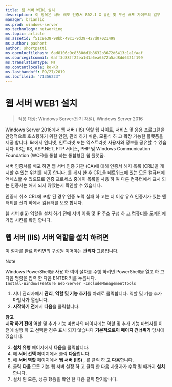 ```yaml
---
title: 웹 서버 WEB1 설치
description: 이 항목은 서버 배포 인증서 802.1 X 유선 및 무선 배포 가이드의 일부
manager: brianlic
ms.prod: windows-server
ms.technology: networking
ms.topic: article
ms.assetid: f51c9e38-98bb-49c1-9d39-427d07021499
ms.author: pashort
author: shortpatti
ms.openlocfilehash: 6ad8106c9c8330dd1b8632b3672d6413c1a1faaf
ms.sourcegitcommit: 6aff3d88ff22ea141a6ea6572a5ad8dd6321f199
ms.translationtype: MT
ms.contentlocale: ko-KR
ms.lasthandoff: 09/27/2019
ms.locfileid: "71356223"
---
```

# <a name="install-the-web-server-web1"></a>웹 서버 WEB1 설치

>적용 대상: Windows Server(반기 채널), Windows Server 2016

Windows Server 2016에서 웹 서버 (IIS) 역할 웹 사이트, 서비스 및 응용 프로그램을 안정적으로 호스팅하기 위한 안전, 관리 하기 쉬운, 모듈식 하 고 확장 가능한 플랫폼을 제공 합니다. Iis에서 인터넷, 인트라넷 또는 엑스트라넷 사용자와 정보를 공유할 수 있습니다. IIS는 IIS, ASP.NET, FTP 서비스, PHP 및 Windows Communication Foundation (WCF)를 통합 하는 통합형된 웹 플랫폼.  

서버 인증서를 배포 하면 웹 서버 인증 기관 (CA)에 대해 인증서 해지 목록 (CRL)을 게시할 수 있는 위치를 제공 합니다. 를 게시 한 후 CRL을 네트워크에 있는 모든 컴퓨터에 액세스할 수 있으므로 인증 프로세스 중에이 목록을 사용 하 여 다른 컴퓨터에서 표시 되는 인증서는 해지 되지 않았는지 확인할 수 있습니다.   

인증서 취소 CRL에 포함 된 경우 인증 노력 실패 하 고는 더 이상 유효 인증서가 있는 엔터티를 신뢰 하에서 컴퓨터를 보호 합니다.  

웹 서버 (IIS) 역할을 설치 하기 전에 서버 이름 및 IP 주소 구성 하 고 컴퓨터를 도메인에 가입 시킨를 확인 합니다.  

## <a name="to-install-the-web-server-iis-server-role"></a>웹 서버 (IIS) 서버 역할을 설치 하려면  
이 절차를 완료 하려면의 구성원 이어야는 **관리자** 그룹입니다.  

>[!NOTE]  
>Windows PowerShell을 사용 하 여이 절차를 수행 하려면 PowerShell을 열고 하 고 다음 명령을 입력 한 다음 ENTER 키를 누릅니다.  
`Install-WindowsFeature Web-Server -IncludeManagementTools`  

1.  서버 관리자에서 **관리**, **역할 및 기능 추가**를 차례로 클릭합니다. 역할 및 기능 추가 마법사가 열립니다.  
2.  **시작하기 전**에서 **다음**을 클릭합니다.  

**참고**   
**시작 하기 전에** 역할 및 추가 기능 마법사의 페이지에는 역할 및 추가 기능 마법사를 이전에 실행 하 고 선택한 경우 표시 되지 않습니다 **기본적으로이 페이지 건너뛰기** 당시에 있습니다.  

3. **설치 유형** 페이지에서 **다음**을 클릭합니다.  
4. 에 **서버 선택** 페이지에서 클릭 **다음**합니다.  
5. 에 **서버 역할** 페이지에서 **웹 서버 (IIS)** , 를 클릭 하 고 **다음**합니다.  
6. 클릭 **다음** 모든 기본 웹 서버 설정 하 고 클릭 한 다음 사용자가 수락 될 때까지 **설치**합니다.  
7. 설치 된 모든, 성공 했음을 확인 한 다음 클릭 **닫기**합니다.
